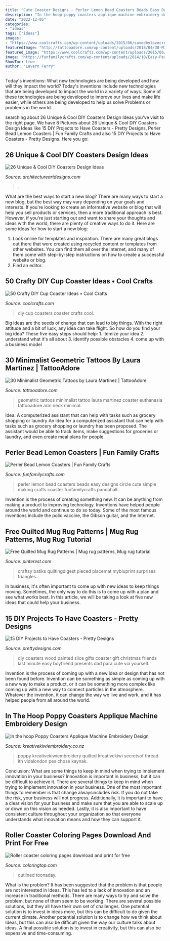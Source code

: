 ```yaml
---
title: "Cute Coaster Designs - Perler Lemon Bead Coasters Beads Easy Designs Circle Cute Simple Making Crafts Coaster Funfamilycrafts Pandahall"
description: "In the hoop poppy coasters applique machine embroidery design"
date: "2022-12-05"
categories:
- "ideas"
tags: ["ideas"]
images:
- "https://www.coolcrafts.com/wp-content/uploads/2015/06/savedbylovecreations.jpg"
featuredImage: "http://tattooadore.com/wp-content/uploads/2018/04/30-Minimalist-Geometric-Tattoos-by-Laura-Martinez-03.jpg"
featured_image: "https://www.coolcrafts.com/wp-content/uploads/2015/06/savedbylovecreations.jpg"
image: "https://funfamilycrafts.com/wp-content/uploads/2014/10/Easy-Perler-Bead-Designs-How-to-Make-Perler-Bead-Lemon-Coasters6.jpg"
ShowToc: true
author: "Lavern Ferry"
---
```



Today's inventions: What new technologies are being developed and how will they impact the world?
Today's inventions include new technologies that are being developed to impact the world in a variety of ways. Some of these technologies are being developed to improve our lives and make life easier, while others are being developed to help us solve Problems or problems in the world.

	

		
searching about 26 Unique &amp; Cool DIY Coasters Design Ideas you've visit to the right page. We have 8 Pictures about 26 Unique &amp; Cool DIY Coasters Design Ideas like 15 DIY Projects to Have Coasters - Pretty Designs, Perler Bead Lemon Coasters | Fun Family Crafts and also 15 DIY Projects to Have Coasters - Pretty Designs. Here you go:
		
    
## 26 Unique &amp; Cool DIY Coasters Design Ideas

<img loading=lazy src="http://www.architectureartdesigns.com/wp-content/uploads/2014/02/99.jpg" onerror="this.onerror=null;this.src='https://tse4.mm.bing.net/th?id=OIP.iPzf2uShfCxvwes6_tVl-wHaE7&amp;pid=15.1';" alt="26 Unique &amp; Cool DIY Coasters Design Ideas">

_Source: architectureartdesigns.com_

>. 

	

What are the best ways to start a new blog?
There are many ways to start a new blog, but the best way may vary depending on your goals and interests. If you're looking to create an informative website or blog that will help you sell products or services, then a more traditional approach is best. However, if you're just starting out and want to share your thoughts and ideas with the world, there are plenty of creative ways to do it. Here are some ideas for how to start a new blog: 
1. Look online for templates and inspiration. There are many great blogs out there that were created using recycled content or templates from other websites. You can find them all over the internet, and many of them come with step-by-step instructions on how to create a successful website or blog. 
2. Find an editor.

    
## 50 Crafty DIY Cup Coaster Ideas • Cool Crafts

<img loading=lazy src="https://www.coolcrafts.com/wp-content/uploads/2015/06/savedbylovecreations.jpg" onerror="this.onerror=null;this.src='https://tse1.mm.bing.net/th?id=OIP.QeMKzWsOPenq0j018QvIzgHaHa&amp;pid=15.1';" alt="50 Crafty DIY Cup Coaster Ideas • Cool Crafts">

_Source: coolcrafts.com_

>diy cup coasters coaster crafts cool. 

	

Big ideas are the seeds of change that can lead to big things. With the right attitude and a bit of luck, any idea can take flight. So how do you find your big idea? These five easy steps should help: 1. itemize your idea 2. understand what it's all about 3. identify possible obstacles 4. come up with a business model 
    
## 30 Minimalist Geometric Tattoos By Laura Martinez | TattooAdore

<img loading=lazy src="http://tattooadore.com/wp-content/uploads/2018/04/30-Minimalist-Geometric-Tattoos-by-Laura-Martinez-03.jpg" onerror="this.onerror=null;this.src='https://tse4.mm.bing.net/th?id=OIP.f2jLXmO4LkDAoXJZK-CpdgHaJQ&amp;pid=15.1';" alt="30 Minimalist Geometric Tattoos by Laura Martinez | TattooAdore">

_Source: tattooadore.com_

>geometric tattoos minimalist tattoo laura martinez coaster euthanasia tattooadore arm neck minimal. 

	

Idea: A computerized assistant that can help with tasks such as grocery shopping or laundry
An idea for a computerized assistant that can help with tasks such as grocery shopping or laundry has been proposed. The assistant would be able to track items, make suggestions for groceries or laundry, and even create meal plans for people.

    
## Perler Bead Lemon Coasters | Fun Family Crafts

<img loading=lazy src="https://funfamilycrafts.com/wp-content/uploads/2014/10/Easy-Perler-Bead-Designs-How-to-Make-Perler-Bead-Lemon-Coasters6.jpg" onerror="this.onerror=null;this.src='https://tse1.mm.bing.net/th?id=OIP.K-LiVOEzjPCnRuwajsuKrQHaE8&amp;pid=15.1';" alt="Perler Bead Lemon Coasters | Fun Family Crafts">

_Source: funfamilycrafts.com_

>perler lemon bead coasters beads easy designs circle cute simple making crafts coaster funfamilycrafts pandahall. 

	

Invention is the process of creating something new. It can be anything from making a product to improving technology. Inventions have helped people around the world and continue to do so today. Some of the most famous inventions include the polio vaccine, the Gibson guitar, and the Internet.

    
## Free Quilted Mug Rug Patterns | Mug Rug Patterns, Mug Rug Tutorial

<img loading=lazy src="https://i.pinimg.com/originals/07/82/56/07825637ebbfd2c1c523064b94934895.png" onerror="this.onerror=null;this.src='https://tse4.mm.bing.net/th?id=OIP.mguT8DZof0IbXyCua7L4jQHaFi&amp;pid=15.1';" alt="Free Quilted Mug Rug Patterns | Mug rug patterns, Mug rug tutorial">

_Source: pinterest.com_

>craftsy batiks quiltingdigest pieced placemat mybluprint surprises triangles. 

	

In business, it's often important to come up with new ideas to keep things moving. Sometimes, the only way to do this is to come up with a plan and see what works best. In this article, we will be taking a look at five new ideas that could help your business.

    
## 15 DIY Projects To Have Coasters - Pretty Designs

<img loading=lazy src="http://www.prettydesigns.com/wp-content/uploads/2015/10/DIY-Painted-Wood-Slice-Coasters.jpg" onerror="this.onerror=null;this.src='https://tse3.mm.bing.net/th?id=OIP.yqBvtPbydS3C_N6_77nsxwHaZl&amp;pid=15.1';" alt="15 DIY Projects to Have Coasters - Pretty Designs">

_Source: prettydesigns.com_

>diy coasters wood painted slice gifts coaster gift christmas friends last minute easy boyfriend presents dad para cute via yourself. 

	

Invention is the process of coming up with a new idea or design that has not been found before. Invention can be something as simple as coming up with a new way to make a product, or it can be something more complex like coming up with a new way to connect particles in the atmosphere. Whatever the invention, it can change the way we live and work, and it has helped people from all around the world.

    
## In The Hoop Poppy Coasters Applique Machine Embroidery Design

<img loading=lazy src="http://www.kreativekiwiembroidery.co.nz/images/102656/POPPM-600A.jpg" onerror="this.onerror=null;this.src='https://tse4.mm.bing.net/th?id=OIP.gOfkwyvQiPY47-XcWNep9QHaHa&amp;pid=15.1';" alt="In the hoop Poppy Coasters Applique Machine Embroidery Design">

_Source: kreativekiwiembroidery.co.nz_

>poppy kreativekiwiembroidery quilted kreativekiwi secretsof thread ith vidalondon pes chose kaynak. 

	

Conclusion: What are some things to keep in mind when trying to implement innovation in your business?
Innovation is important in business, but it can be difficult to achieve it. There are several things to keep in mind when trying to implement innovation in your business. One of the most important things to remember is that change alwaysincludes risk. If you do not take the risk, your business will not progress. Additionally, it is important to have a clear vision for your business and make sure that you are able to scale up or down on this vision as needed. Lastly, it is also important to have consistent culture throughout your organization so that everyone understands what innovation means and how they can support it.

    
## Roller Coaster Coloring Pages Download And Print For Free

<img loading=lazy src="http://coloringtop.com/sites/default/files/12_1717.jpg" onerror="this.onerror=null;this.src='https://tse2.mm.bing.net/th?id=OIP.nW9OuRBycMMd8AwvQ47z6gHaHj&amp;pid=15.1';" alt="Roller coaster coloring pages download and print for free">

_Source: coloringtop.com_

>outlined toonaday. 

	

What is the problem?
It has been suggested that the problem is that people are not interested in Ideas. This has led to a lack of innovation and an increase in traditional methods. There are many ways to try and solve the problem, but none of them seem to be working. There are several possible solutions, but they all have their own set of challenges. One potential solution is to invest in ideas more, but this can be difficult to do given the current climate. Another potential solution is to change how we think about Ideas, but this can also be difficult given the way our culture talks about ideas. A final possible solution is to invest in creativity, but this can also be expensive and time-consuming.

